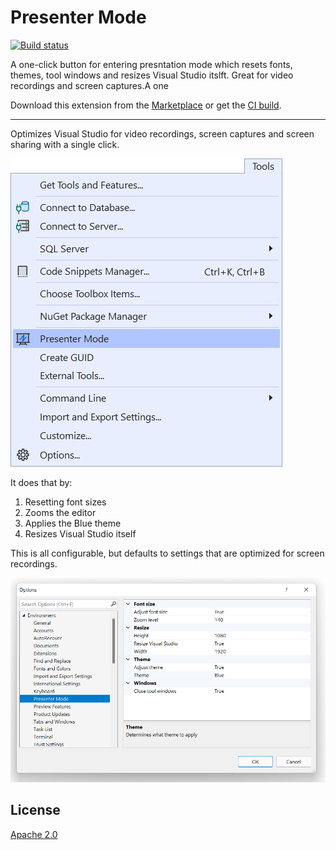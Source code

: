 # Presenter Mode

[![Build status](https://ci.appveyor.com/api/projects/status/j8mx6l6c97yemm2t?svg=true)](https://ci.appveyor.com/project/madskristensen/codetourvs)

A one-click button for entering presntation mode which resets fonts, themes, tool windows and resizes Visual Studio itslft. Great for video recordings and screen captures.A one

Download this extension from the [Marketplace](https://marketplace.visualstudio.com/items?itemName=MadsKristensen.PresenterMode)
or get the [CI build](RecordingDefaults.aa418e38-6c48-42a8-b461-a575b9e4f26a).

-----------------------------------------

Optimizes Visual Studio for video recordings, screen captures and screen sharing with a single click.

![Presenter Mode command](art/command.png)

It does that by:

1. Resetting font sizes
2. Zooms the editor
3. Applies the Blue theme
4. Resizes Visual Studio itself

This is all configurable, but defaults to settings that are optimized for screen recordings.

![Options dialog](art/options.png)

## License
[Apache 2.0](LICENSE)
